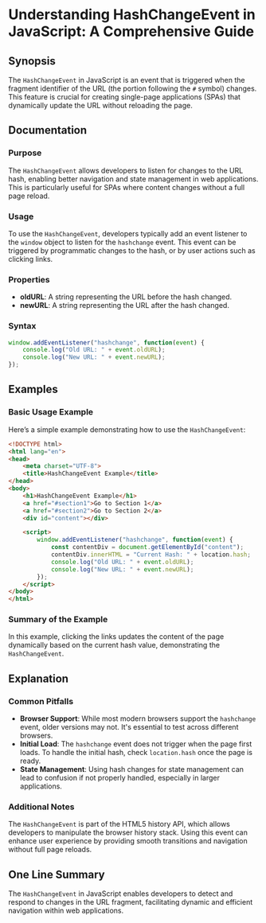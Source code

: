 <!--
Meta Description: # Understanding HashChangeEvent in JavaScript: A Comprehensive Guide ## Synopsis The `HashChangeEvent` in JavaScript is an event that is triggered whe...
Meta Keywords: event, hashchangeevent, url, hash, page
-->

# Understanding HashChangeEvent in JavaScript: A Comprehensive Guide

## Synopsis
The `HashChangeEvent` in JavaScript is an event that is triggered when the fragment identifier of the URL (the portion following the `#` symbol) changes. This feature is crucial for creating single-page applications (SPAs) that dynamically update the URL without reloading the page.

## Documentation
### Purpose
The `HashChangeEvent` allows developers to listen for changes to the URL hash, enabling better navigation and state management in web applications. This is particularly useful for SPAs where content changes without a full page reload.

### Usage
To use the `HashChangeEvent`, developers typically add an event listener to the `window` object to listen for the `hashchange` event. This event can be triggered by programmatic changes to the hash, or by user actions such as clicking links.

### Properties
- **oldURL**: A string representing the URL before the hash changed.
- **newURL**: A string representing the URL after the hash changed.

### Syntax
```javascript
window.addEventListener("hashchange", function(event) {
    console.log("Old URL: " + event.oldURL);
    console.log("New URL: " + event.newURL);
});
```

## Examples
### Basic Usage Example
Here’s a simple example demonstrating how to use the `HashChangeEvent`:

```html
<!DOCTYPE html>
<html lang="en">
<head>
    <meta charset="UTF-8">
    <title>HashChangeEvent Example</title>
</head>
<body>
    <h1>HashChangeEvent Example</h1>
    <a href="#section1">Go to Section 1</a>
    <a href="#section2">Go to Section 2</a>
    <div id="content"></div>

    <script>
        window.addEventListener("hashchange", function(event) {
            const contentDiv = document.getElementById("content");
            contentDiv.innerHTML = "Current Hash: " + location.hash;
            console.log("Old URL: " + event.oldURL);
            console.log("New URL: " + event.newURL);
        });
    </script>
</body>
</html>
```

### Summary of the Example
In this example, clicking the links updates the content of the page dynamically based on the current hash value, demonstrating the `HashChangeEvent`.

## Explanation
### Common Pitfalls
- **Browser Support**: While most modern browsers support the `hashchange` event, older versions may not. It's essential to test across different browsers.
- **Initial Load**: The `hashchange` event does not trigger when the page first loads. To handle the initial hash, check `location.hash` once the page is ready.
- **State Management**: Using hash changes for state management can lead to confusion if not properly handled, especially in larger applications.

### Additional Notes
The `HashChangeEvent` is part of the HTML5 history API, which allows developers to manipulate the browser history stack. Using this event can enhance user experience by providing smooth transitions and navigation without full page reloads.

## One Line Summary
The `HashChangeEvent` in JavaScript enables developers to detect and respond to changes in the URL fragment, facilitating dynamic and efficient navigation within web applications.